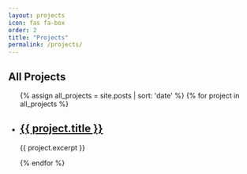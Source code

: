 ```yaml
---
layout: projects
icon: fas fa-box
order: 2
title: "Projects"
permalink: /projects/
---
```


## All Projects

<ul>
  {% assign all_projects = site.posts | sort: 'date' %}
  {% for project in all_projects %}
    <li>
      <h2><a href="{{ project.url | relative_url }}">{{ project.title }}</a></h2>
      <p>{{ project.excerpt }}</p>
    </li>
  {% endfor %}
</ul>